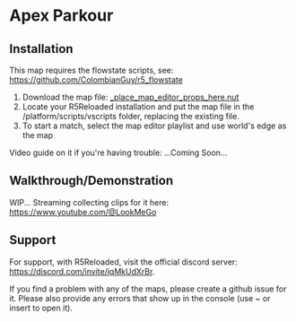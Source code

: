 # Apex Parkour


## Installation

This map requires the flowstate scripts, see: https://github.com/ColombianGuy/r5_flowstate

1. Download the map file: <a href=https://github.com/JayTheYggdrasil/ApexParkour/releases/download/v1.1/_place_map_editor_props_here.nut>_place_map_editor_props_here.nut</a>
2. Locate your R5Reloaded installation and put the map file in the /platform/scripts/vscripts folder, replacing the existing file.
3. To start a match, select the map editor playlist and use world's edge as the map

Video guide on it if you're having trouble: ...Coming Soon...

## Walkthrough/Demonstration

WIP...
Streaming collecting clips for it here: https://www.youtube.com/@LookMeGo

## Support

For support, with R5Reloaded, visit the official discord server: https://discord.com/invite/jqMkUdXrBr.

If you find a problem with any of the maps, please create a github issue for it.
Please also provide any errors that show up in the console (use ~ or insert to open it).
